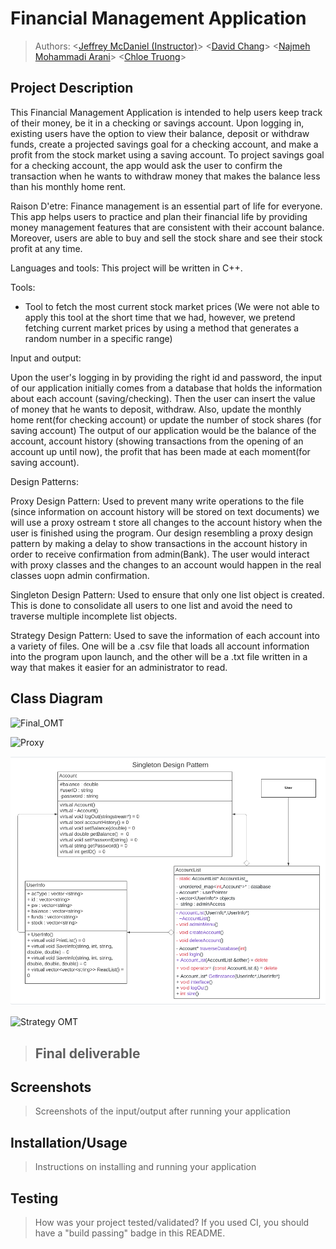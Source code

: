 # Financial Management Application

 > Authors: \<[Jeffrey McDaniel (Instructor)](https://github.com/jmcda001)\> \<[David Chang](https://github.com/dchan066-862012834)\> \<[Najmeh Mohammadi Arani](https://github.com/NaMoAr)\> \<[Chloe Truong](https://github.com/loveechloee)\>
 
## Project Description

This Financial Management Application is intended to help users keep track of their money, be it in a checking or savings account. Upon logging in, existing users have the option to view their balance, deposit or withdraw funds, create a projected savings goal for a checking account, and make a profit from the stock market using a saving account.
To project savings goal for a checking account, the app would ask the user to confirm the transaction when he wants to withdraw money that makes the balance less than his monthly home rent. 
 
Raison D'etre:
Finance management is an essential part of life for everyone. This app helps users to practice and plan their financial life by providing money management features that are consistent with their account balance.  Moreover, users are able to buy and sell the stock share and see their stock profit at any time. 

Languages and tools:
This project will be written in C++.

Tools:
* Tool to fetch the most current stock market prices (We were not able to apply this tool at the short time that we had, however, we pretend fetching current market prices by using a method that generates a random number in a specific range)

Input and output:

Upon the user's logging in by providing the right id and password, the input of our application initially comes from a database that holds the information about each account (saving/checking). Then the user can insert the value of money that he wants to deposit, withdraw. Also, update the monthly home rent(for checking account) or update the number of stock shares (for saving account)
The output of our application would be the balance of the account, account history (showing transactions from the opening of an account up until now), the profit that has been made at each moment(for saving account).


Design Patterns:

Proxy Design Pattern: 
Used to prevent many write operations to the file (since information on account history will be stored on text documents) we will use a proxy ostream t store all changes to the account history when the user is finished using the program. Our design resembling a proxy design pattern by making a delay to show transactions in the account history in order to receive confirmation from admin(Bank). The user would interact with proxy classes and the changes to an account would happen in the real classes uopn admin confirmation. 

Singleton Design Pattern:
Used to ensure that only one list object is created. This is done to consolidate all users to one list and avoid the need to traverse multiple incomplete list objects.

Strategy Design Pattern: 
Used to save the information of each account into a variety of files. One will be a .csv file that loads all account information into the program upon launch, and the other will be a .txt file written in a way that makes it easier for an administrator to read.

## Class Diagram

![Final_OMT](https://user-images.githubusercontent.com/56089475/91478566-f398dd80-e854-11ea-99cc-6cdc4fab1813.png)

![Proxy](https://user-images.githubusercontent.com/59351131/91477564-60ab7380-e853-11ea-84f1-8e6d1f8764c0.png)

![Singleton](https://github.com/dchan066-862012834/CS100_Final_Project/blob/main/UML3.PNG)

![Strategy OMT](https://user-images.githubusercontent.com/56089475/91478564-f1cf1a00-e854-11ea-80d7-b76214e9a9dc.png)

 
 > ## Final deliverable
 ## Screenshots
 > Screenshots of the input/output after running your application
 ## Installation/Usage
 > Instructions on installing and running your application
 ## Testing
 > How was your project tested/validated? If you used CI, you should have a "build passing" badge in this README.
